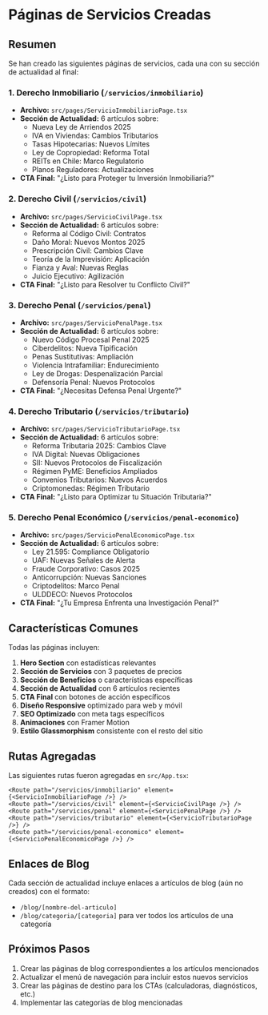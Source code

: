 # Páginas de Servicios Creadas

## Resumen

Se han creado las siguientes páginas de servicios, cada una con su sección de actualidad al final:

### 1. Derecho Inmobiliario (`/servicios/inmobiliario`)
- **Archivo:** `src/pages/ServicioInmobiliarioPage.tsx`
- **Sección de Actualidad:** 6 artículos sobre:
  - Nueva Ley de Arriendos 2025
  - IVA en Viviendas: Cambios Tributarios
  - Tasas Hipotecarias: Nuevos Límites
  - Ley de Copropiedad: Reforma Total
  - REITs en Chile: Marco Regulatorio
  - Planos Reguladores: Actualizaciones
- **CTA Final:** "¿Listo para Proteger tu Inversión Inmobiliaria?"

### 2. Derecho Civil (`/servicios/civil`)
- **Archivo:** `src/pages/ServicioCivilPage.tsx`
- **Sección de Actualidad:** 6 artículos sobre:
  - Reforma al Código Civil: Contratos
  - Daño Moral: Nuevos Montos 2025
  - Prescripción Civil: Cambios Clave
  - Teoría de la Imprevisión: Aplicación
  - Fianza y Aval: Nuevas Reglas
  - Juicio Ejecutivo: Agilización
- **CTA Final:** "¿Listo para Resolver tu Conflicto Civil?"

### 3. Derecho Penal (`/servicios/penal`)
- **Archivo:** `src/pages/ServicioPenalPage.tsx`
- **Sección de Actualidad:** 6 artículos sobre:
  - Nuevo Código Procesal Penal 2025
  - Ciberdelitos: Nueva Tipificación
  - Penas Sustitutivas: Ampliación
  - Violencia Intrafamiliar: Endurecimiento
  - Ley de Drogas: Despenalización Parcial
  - Defensoría Penal: Nuevos Protocolos
- **CTA Final:** "¿Necesitas Defensa Penal Urgente?"

### 4. Derecho Tributario (`/servicios/tributario`)
- **Archivo:** `src/pages/ServicioTributarioPage.tsx`
- **Sección de Actualidad:** 6 artículos sobre:
  - Reforma Tributaria 2025: Cambios Clave
  - IVA Digital: Nuevas Obligaciones
  - SII: Nuevos Protocolos de Fiscalización
  - Régimen PyME: Beneficios Ampliados
  - Convenios Tributarios: Nuevos Acuerdos
  - Criptomonedas: Régimen Tributario
- **CTA Final:** "¿Listo para Optimizar tu Situación Tributaria?"

### 5. Derecho Penal Económico (`/servicios/penal-economico`)
- **Archivo:** `src/pages/ServicioPenalEconomicoPage.tsx`
- **Sección de Actualidad:** 6 artículos sobre:
  - Ley 21.595: Compliance Obligatorio
  - UAF: Nuevas Señales de Alerta
  - Fraude Corporativo: Casos 2025
  - Anticorrupción: Nuevas Sanciones
  - Criptodelitos: Marco Penal
  - ULDDECO: Nuevos Protocolos
- **CTA Final:** "¿Tu Empresa Enfrenta una Investigación Penal?"

## Características Comunes

Todas las páginas incluyen:

1. **Hero Section** con estadísticas relevantes
2. **Sección de Servicios** con 3 paquetes de precios
3. **Sección de Beneficios** o características específicas
4. **Sección de Actualidad** con 6 artículos recientes
5. **CTA Final** con botones de acción específicos
6. **Diseño Responsive** optimizado para web y móvil
7. **SEO Optimizado** con meta tags específicos
8. **Animaciones** con Framer Motion
9. **Estilo Glassmorphism** consistente con el resto del sitio

## Rutas Agregadas

Las siguientes rutas fueron agregadas en `src/App.tsx`:

```tsx
<Route path="/servicios/inmobiliario" element={<ServicioInmobiliarioPage />} />
<Route path="/servicios/civil" element={<ServicioCivilPage />} />
<Route path="/servicios/penal" element={<ServicioPenalPage />} />
<Route path="/servicios/tributario" element={<ServicioTributarioPage />} />
<Route path="/servicios/penal-economico" element={<ServicioPenalEconomicoPage />} />
```

## Enlaces de Blog

Cada sección de actualidad incluye enlaces a artículos de blog (aún no creados) con el formato:
- `/blog/[nombre-del-articulo]`
- `/blog/categoria/[categoria]` para ver todos los artículos de una categoría

## Próximos Pasos

1. Crear las páginas de blog correspondientes a los artículos mencionados
2. Actualizar el menú de navegación para incluir estos nuevos servicios
3. Crear las páginas de destino para los CTAs (calculadoras, diagnósticos, etc.)
4. Implementar las categorías de blog mencionadas 